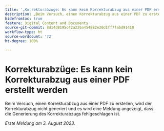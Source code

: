 ```yaml
---
title: '„Korrekturabzüge: Es kann kein Korrekturabzug aus einer PDF erstellt werden“'
description: „Beim Versuch, einen Korrekturabzug aus einer PDF zu erstellen, wird der Korrekturabzug nicht generiert und es wird eine Meldung angezeigt, dass die Generierung des Korrekturabzugs fehlgeschlagen ist.“
hidefromtoc: true
feature: Digital Content and Documents
source-git-commit: 8d14d8195c42a226a454882e20d1ff7fabd91410
workflow-type: ht
source-wordcount: '72'
ht-degree: 100%

---
```



# Korrekturabzüge: Es kann kein Korrekturabzug aus einer PDF erstellt werden

<!--WF and WFP TOCs-->

Beim Versuch, einen Korrekturabzug aus einer PDF zu erstellen, wird der Korrekturabzug nicht generiert und es wird eine Meldung angezeigt, dass die Generierung des Korrekturabzugs fehlgeschlagen ist.

_Erste Meldung am 3. August 2023._